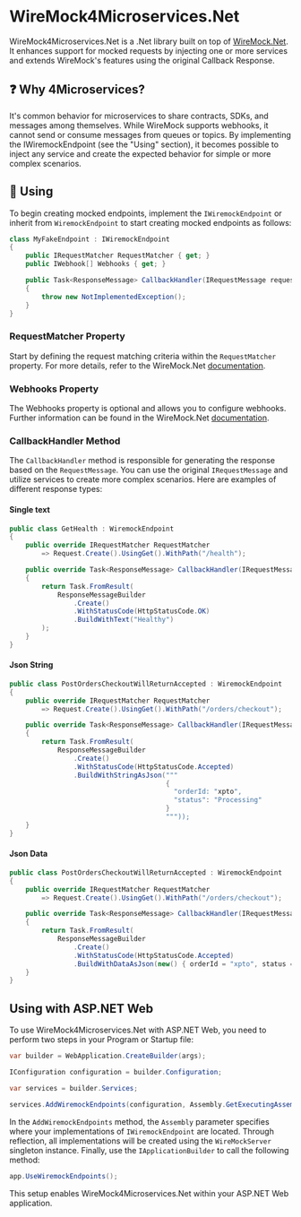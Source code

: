 # WireMock4Microservices.Net
WireMock4Microservices.Net is a .Net library built on top of [WireMock.Net](https://github.com/WireMock-Net/WireMock.Net). It enhances support for mocked requests by injecting one or more services and extends WireMock's features using the original Callback Response.

## :question: Why 4Microservices? 
It's common behavior for microservices to share contracts, SDKs, and messages among themselves. While WireMock supports webhooks, it cannot send or consume messages from queues or topics. By implementing the IWiremockEndpoint (see the "Using" section), it becomes possible to inject any service and create the expected behavior for simple or more complex scenarios.

## :page_facing_up: Using
To begin creating mocked endpoints, implement the `IWiremockEndpoint` or inherit from `WiremockEndpoint` to start creating mocked endpoints as follows:
```csharp
class MyFakeEndpoint : IWiremockEndpoint
{
    public IRequestMatcher RequestMatcher { get; }
    public IWebhook[] Webhooks { get; }

    public Task<ResponseMessage> CallbackHandler(IRequestMessage requestMessage)
    {
        throw new NotImplementedException();
    }
}
```

### RequestMatcher Property
Start by defining the request matching criteria within the `RequestMatcher` property. For more details, refer to the WireMock.Net [documentation](https://github.com/WireMock-Net/WireMock.Net/wiki/Request-Matching).

### Webhooks Property
The Webhooks property is optional and allows you to configure webhooks. Further information can be found in the WireMock.Net [documentation](https://github.com/WireMock-Net/WireMock.Net/wiki/Webhook).

### CallbackHandler Method
The `CallbackHandler` method is responsible for generating the response based on the `RequestMessage`. You can use the original `IRequestMessage` and utilize services to create more complex scenarios. Here are examples of different response types:

#### Single text
```csharp
public class GetHealth : WiremockEndpoint
{
    public override IRequestMatcher RequestMatcher
        => Request.Create().UsingGet().WithPath("/health");

    public override Task<ResponseMessage> CallbackHandler(IRequestMessage requestMessage)
    {
        return Task.FromResult(
            ResponseMessageBuilder
                .Create()
                .WithStatusCode(HttpStatusCode.OK)
                .BuildWithText("Healthy")
        );
    }
}
```

#### Json String
```csharp
public class PostOrdersCheckoutWillReturnAccepted : WiremockEndpoint
{
    public override IRequestMatcher RequestMatcher
        => Request.Create().UsingGet().WithPath("/orders/checkout");

    public override Task<ResponseMessage> CallbackHandler(IRequestMessage requestMessage)
    {
        return Task.FromResult(
            ResponseMessageBuilder
                .Create()
                .WithStatusCode(HttpStatusCode.Accepted)
                .BuildWithStringAsJson("""
                                       {
                                         "orderId: "xpto",
                                         "status": "Processing"
                                       }
                                       """));
    }
}
```

#### Json Data
```csharp
public class PostOrdersCheckoutWillReturnAccepted : WiremockEndpoint
{
    public override IRequestMatcher RequestMatcher
        => Request.Create().UsingGet().WithPath("/orders/checkout");

    public override Task<ResponseMessage> CallbackHandler(IRequestMessage requestMessage)
    {
        return Task.FromResult(
            ResponseMessageBuilder
                .Create()
                .WithStatusCode(HttpStatusCode.Accepted)
                .BuildWithDataAsJson(new() { orderId = "xpto", status = "Processing" }));
    }
}
```

## Using with ASP.NET Web
To use WireMock4Microservices.Net with ASP.NET Web, you need to perform two steps in your Program or Startup file:

```csharp
var builder = WebApplication.CreateBuilder(args);

IConfiguration configuration = builder.Configuration;

var services = builder.Services;

services.AddWiremockEndpoints(configuration, Assembly.GetExecutingAssembly());
```

In the `AddWiremockEndpoints` method, the `Assembly` parameter specifies where your implementations of `IWiremockEndpoint` are located. Through reflection, all implementations will be created using the `WireMockServer` singleton instance. Finally, use the `IApplicationBuilder` to call the following method:

```csharp
app.UseWiremockEndpoints();
```

This setup enables WireMock4Microservices.Net within your ASP.NET Web application.
